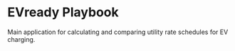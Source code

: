# EVready Playbook

Main application for calculating and comparing utility rate schedules for EV charging.
